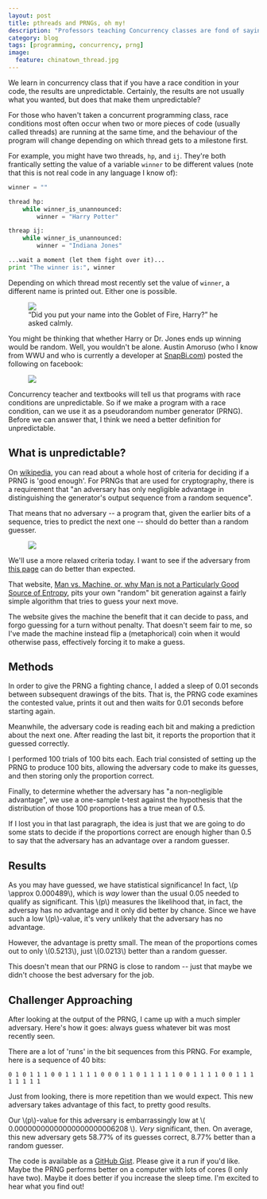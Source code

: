 ```yaml
---
layout: post
title: pthreads and PRNGs, oh my!
description: "Professors teaching Concurrency classes are fond of saying that when there is a race condition in your code, anything can happen. But can it?"
category: blog
tags: [programming, concurrency, prng]
image:
  feature: chinatown_thread.jpg
---
```


We learn in concurrency class that if you have a race condition in your code, the results are unpredictable. Certainly, the results are not usually what you wanted, but does that make them unpredictable?

For those who haven't taken a concurrent programming class, race conditions most often occur when two or more pieces of code (usually called threads) are running at the same time, and the behaviour of the program will change depending on which thread gets to a milestone first.

For example, you might have two threads, `hp`, and `ij`. They're both frantically setting the value of a variable `winner` to be different values (note that this is not real code in any language I know of):

```python
winner = ""

thread hp:
    while winner_is_unannounced:
        winner = "Harry Potter"

threap ij:
    while winner_is_unannounced:
        winner = "Indiana Jones"

...wait a moment (let them fight over it)...
print "The winner is:", winner
```

Depending on which thread most recently set the value of `winner`, a different name is printed out. Either one is possible.

<figure>
    <img src="{{ site.url }}/images/dumbledore_gof.gif">
    <figcaption>“Did you put your name into the Goblet of Fire, Harry?” he asked calmly.</figcaption>
</figure>

You might be thinking that whether Harry or Dr. Jones ends up winning would be random. Well, you wouldn't be alone. Austin Amoruso (who I know from WWU and who is currently a developer at [SnapBi.com](http://www.snapbi.com/)) posted the following on facebook:

<figure>
    <img src="{{ site.url }}/images/pthreads_prng_austin_post.png">
</figure>

Concurrency teacher and textbooks will tell us that programs with race conditions are unpredictable. So if we make a program with a race condition, can we use it as a pseudorandom number generator (PRNG). Before we can answer that, I think we need a better definition for unpredictable.

## What is unpredictable?

On [wikipedia](http://en.wikipedia.org/wiki/Pseudorandom_number_generator), you can read about a whole host of criteria for deciding if a PRNG is 'good enough'. For PRNGs that are used for cryptography, there is a requirement that "an adversary has only negligible advantage in distinguishing the generator's output sequence from a random sequence".

That means that no adversary -- a program that, given the earlier bits of a sequence, tries to predict the next one -- should do better than a random guesser. 

<figure>
    <a href="http://xkcd.com/1210/"><img src="{{ site.url }}/images/xkcd_1210_im_so_random.png"></a>
</figure>

We'll use a more relaxed criteria today. I want to see if the adversary from [this page](http://www.loper-os.org/bad-at-entropy/manmach.html) can do better than expected. 

That website, [Man vs. Machine, or, why Man is not a Particularly Good Source of Entropy](http://www.loper-os.org/bad-at-entropy/manmach.html), pits your own "random" bit generation against a fairly simple algorithm that tries to guess your next move. 

The website gives the machine the benefit that it can decide to pass, and forgo guessing for a turn without penalty. That doesn't seem fair to me, so I've made the machine instead flip a (metaphorical) coin when it would otherwise pass, effectively forcing it to make a guess.


## Methods

In order to give the PRNG a fighting chance, I added a sleep of 0.01 seconds between subsequent drawings of the bits. That is, the PRNG code examines the contested value, prints it out and then waits for 0.01 seconds before starting again. 

Meanwhile, the adversary code is reading each bit and making a prediction about the next one. After reading the last bit, it reports the proportion that it guessed correctly.

I performed 100 trials of 100 bits each. Each trial consisted of setting up the PRNG to produce 100 bits, allowing the adversary code to make its guesses, and then storing only the proportion correct.

Finally, to determine whether the adversary has "a non-negligible advantage", we use a one-sample t-test against the hypothesis that the distribution of those 100 proportions has a true mean of 0.5.

If I lost you in that last paragraph, the idea is just that we are going to do some stats to decide if the proportions correct are enough higher than 0.5 to say that the adversary has an advantage over a random guesser. 

## Results

As you may have guessed, we have statistical significance! In fact, \\(p \\approx 0.000489\\), which is *way* lower than the usual 0.05 needed to qualify as significant. This \\(p\\) measures the likelihood that, in fact, the adversay has no advantage and it only did better by chance. Since we have such a low \\(p\\)-value, it's very unlikely that the adversary has no advantage.

However, the advantage is pretty small. The mean of the proportions comes out to only \\(0.5213\\), just \\(0.0213\\) better than a random guesser.

This doesn't mean that our PRNG is close to random -- just that maybe we didn't choose the best adversary for the job.

## Challenger Approaching

After looking at the output of the PRNG, I came up with a much simpler adversary. Here's how it goes: always guess whatever bit was most recently seen.

There are a lot of 'runs' in the bit sequences from this PRNG. For example, here is a sequence of 40 bits:

```
0 1 0 1 1 1 0 0 1 1 1 1 1 0 0 0 1 1 0 1 1 1 1 1 0 0 1 1 1 1 0 0 1 1 1 1 1 1 1 1 
``` 

Just from looking, there is more repetition than we would expect. This new adversary takes advantage of this fact, to pretty good results.

Our \\(p\\)-value for this adversary is embarrassingly low at \\( 0.00000000000000000000006208 \\). *Very* significant, then. On average, this new adversary gets 58.77% of its guesses correct, 8.77% better than a random guesser.

The code is available as a [GitHub Gist](https://gist.github.com/bgschiller/7939613). Please give it a run if you'd like. Maybe the PRNG performs better on a computer with lots of cores (I only have two). Maybe it does better if you increase the sleep time. I'm excited to hear what you find out!


